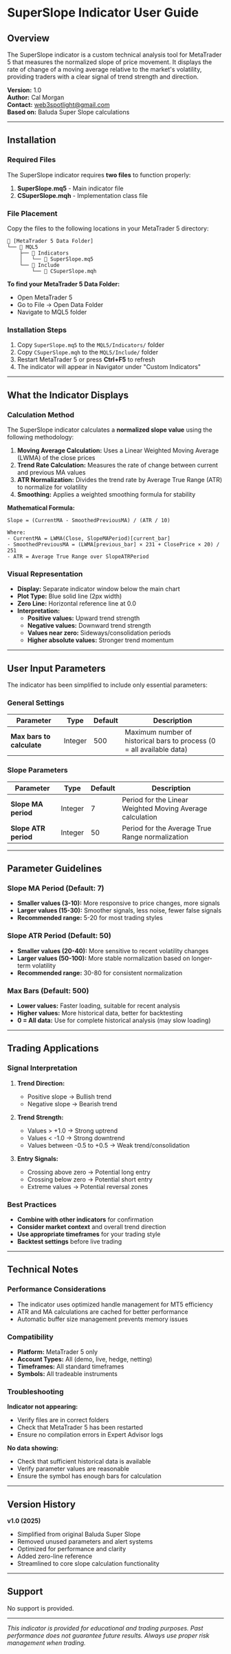 # SuperSlope Indicator User Guide

## Overview

The SuperSlope indicator is a custom technical analysis tool for MetaTrader 5 that measures the normalized slope of price movement. It displays the rate of change of a moving average relative to the market's volatility, providing traders with a clear signal of trend strength and direction.

**Version:** 1.0  
**Author:** Cal Morgan  
**Contact:** web3spotlight@gmail.com  
**Based on:** Baluda Super Slope calculations

---

## Installation

### Required Files

The SuperSlope indicator requires **two files** to function properly:

1. **SuperSlope.mq5** - Main indicator file
2. **CSuperSlope.mqh** - Implementation class file

### File Placement

Copy the files to the following locations in your MetaTrader 5 directory:

```
📁 [MetaTrader 5 Data Folder]
└── 📁 MQL5
    ├── 📁 Indicators
    │   └── 📄 SuperSlope.mq5
    └── 📁 Include
        └── 📄 CSuperSlope.mqh
```

**To find your MetaTrader 5 Data Folder:**
- Open MetaTrader 5
- Go to File → Open Data Folder
- Navigate to MQL5 folder

### Installation Steps

1. Copy `SuperSlope.mq5` to the `MQL5/Indicators/` folder
2. Copy `CSuperSlope.mqh` to the `MQL5/Include/` folder
3. Restart MetaTrader 5 or press **Ctrl+F5** to refresh
4. The indicator will appear in Navigator under "Custom Indicators"

---

## What the Indicator Displays

### Calculation Method

The SuperSlope indicator calculates a **normalized slope value** using the following methodology:

1. **Moving Average Calculation:** Uses a Linear Weighted Moving Average (LWMA) of the close prices
2. **Trend Rate Calculation:** Measures the rate of change between current and previous MA values
3. **ATR Normalization:** Divides the trend rate by Average True Range (ATR) to normalize for volatility
4. **Smoothing:** Applies a weighted smoothing formula for stability

**Mathematical Formula:**
```
Slope = (CurrentMA - SmoothedPreviousMA) / (ATR / 10)

Where:
- CurrentMA = LWMA(Close, SlopeMAPeriod)[current_bar]
- SmoothedPreviousMA = (LWMA[previous_bar] × 231 + ClosePrice × 20) / 251
- ATR = Average True Range over SlopeATRPeriod
```

### Visual Representation

- **Display:** Separate indicator window below the main chart
- **Plot Type:** Blue solid line (2px width)
- **Zero Line:** Horizontal reference line at 0.0
- **Interpretation:**
  - **Positive values:** Upward trend strength
  - **Negative values:** Downward trend strength
  - **Values near zero:** Sideways/consolidation periods
  - **Higher absolute values:** Stronger trend momentum

---

## User Input Parameters

The indicator has been simplified to include only essential parameters:

### General Settings

| Parameter | Type | Default | Description |
|-----------|------|---------|-------------|
| **Max bars to calculate** | Integer | 500 | Maximum number of historical bars to process (0 = all available data) |

### Slope Parameters

| Parameter | Type | Default | Description |
|-----------|------|---------|-------------|
| **Slope MA period** | Integer | 7 | Period for the Linear Weighted Moving Average calculation |
| **Slope ATR period** | Integer | 50 | Period for the Average True Range normalization |

---

## Parameter Guidelines

### Slope MA Period (Default: 7)
- **Smaller values (3-10):** More responsive to price changes, more signals
- **Larger values (15-30):** Smoother signals, less noise, fewer false signals
- **Recommended range:** 5-20 for most trading styles

### Slope ATR Period (Default: 50)
- **Smaller values (20-40):** More sensitive to recent volatility changes
- **Larger values (50-100):** More stable normalization based on longer-term volatility
- **Recommended range:** 30-80 for consistent normalization

### Max Bars (Default: 500)
- **Lower values:** Faster loading, suitable for recent analysis
- **Higher values:** More historical data, better for backtesting
- **0 = All data:** Use for complete historical analysis (may slow loading)

---

## Trading Applications

### Signal Interpretation

1. **Trend Direction:**
   - Positive slope → Bullish trend
   - Negative slope → Bearish trend

2. **Trend Strength:**
   - Values > +1.0 → Strong uptrend
   - Values < -1.0 → Strong downtrend
   - Values between -0.5 to +0.5 → Weak trend/consolidation

3. **Entry Signals:**
   - Crossing above zero → Potential long entry
   - Crossing below zero → Potential short entry
   - Extreme values → Potential reversal zones

### Best Practices

- **Combine with other indicators** for confirmation
- **Consider market context** and overall trend direction
- **Use appropriate timeframes** for your trading style
- **Backtest settings** before live trading

---

## Technical Notes

### Performance Considerations
- The indicator uses optimized handle management for MT5 efficiency
- ATR and MA calculations are cached for better performance
- Automatic buffer size management prevents memory issues

### Compatibility
- **Platform:** MetaTrader 5 only
- **Account Types:** All (demo, live, hedge, netting)
- **Timeframes:** All standard timeframes
- **Symbols:** All tradeable instruments

### Troubleshooting

**Indicator not appearing:**
- Verify files are in correct folders
- Check that MetaTrader 5 has been restarted
- Ensure no compilation errors in Expert Advisor logs

**No data showing:**
- Check that sufficient historical data is available
- Verify parameter values are reasonable
- Ensure the symbol has enough bars for calculation

---

## Version History

**v1.0 (2025)**
- Simplified from original Baluda Super Slope
- Removed unused parameters and alert systems
- Optimized for performance and clarity
- Added zero-line reference
- Streamlined to core slope calculation functionality

---

## Support

No support is provided.

---

*This indicator is provided for educational and trading purposes. Past performance does not guarantee future results. Always use proper risk management when trading.*
